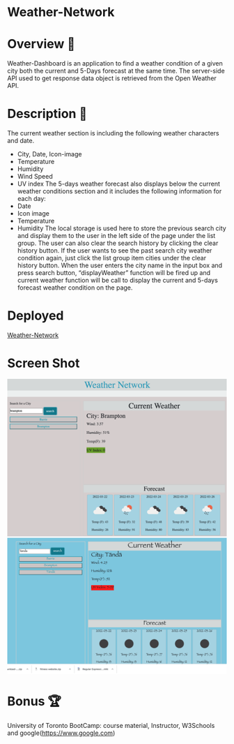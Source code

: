 # Weather-Network

# Overview 📖
Weather-Dashboard is an application to find a weather condition of a given city both the current and 5-Days forecast at the same time.
The server-side API used to get response data object is retrieved from the Open Weather API.
# Description 📣
The current weather section is including the following weather characters and date.
* City, Date, Icon-image
* Temperature
* Humidity
* Wind Speed
* UV index
The 5-days weather forecast also displays below the current weather conditions section and it includes the following information for each day:
* Date
* Icon image
* Temperature
* Humidity
The local storage is used here to store the previous search city and display them to the user in the left side of the page under the list group. The user can also clear the search history by clicking the clear history button.
If the user wants to see the past search city weather condition again, just click the list group item cities under the clear history button.
When the user enters the city name  in the input box and press search button, “displayWeather” function will be fired up and current weather function will be call to display the current and 5-days forecast weather condition on the page.

# Deployed

[Weather-Network](https://pawan495.github.io/Weather-Network/)
# Screen Shot

![Screenshotpreview](./assets/images/pic1.png)
![Screenshotpreview](./assets/images/pic2.png)
# Bonus 🏆
University of Toronto BootCamp: course material, Instructor, W3Schools and google(https://www.google.com)
